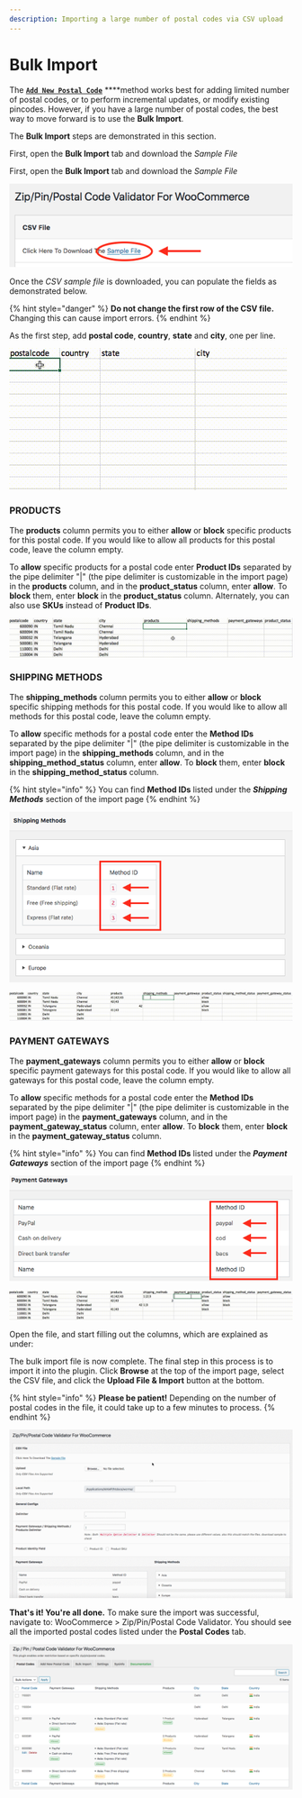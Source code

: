 ```yaml
---
description: Importing a large number of postal codes via CSV upload
---
```


# Bulk Import

The [**`Add New Postal Code`**](add-postal-code.md) ****method works best for adding limited number of postal codes, or to perform incremental updates, or modify existing pincodes. However, if you have a large number of postal codes, the best way to move forward is to use the **Bulk Import**. 

The **Bulk Import** steps are demonstrated in this section.

First, open the **Bulk Import** tab and download the _Sample File_

First, open the **Bulk Import** tab and download the _Sample File_

![](.gitbook/assets/screen-shot-2020-03-20-at-8.31.57-am.png)

Once the _CSV sample file_ is downloaded, you can populate the fields as demonstrated below.

{% hint style="danger" %}
**Do not change the first row of the CSV file.** Changing this can cause import errors.
{% endhint %}

As the first step, add **postal code**, **country**, **state** and **city**, one per line.

![](.gitbook/assets/scr_1.gif)

### **PRODUCTS**

The **products** column permits you to either **allow** or **block** specific products for this postal code. If you would like to allow all products for this postal code, leave the column empty.

To **allow** specific products for a postal code enter **Product IDs** separated by the pipe delimiter "\|" \(the pipe delimiter is customizable in the import page\) in the **products** column, and in the **product\_status** column, enter **allow**. To **block** them, enter **block** in the **product\_status** column. Alternately, you can also use **SKUs** instead of **Product IDs**.

![](.gitbook/assets/scr_2.gif)

### SHIPPING METHODS

The **shipping\_methods** column permits you to either **allow** or **block** specific shipping methods for this postal code. If you would like to allow all methods for this postal code, leave the column empty.

To **allow** specific methods for a postal code enter the **Method IDs** separated by the pipe delimiter "\|" \(the pipe delimiter is customizable in the import page\) in the **shipping\_methods** column, and in the **shipping\_method\_status** column, enter **allow**. To **block** them, enter **block** in the **shipping\_method\_status** column.

{% hint style="info" %}
You can find **Method IDs** listed under the _**Shipping Methods**_ section of the import page
{% endhint %}

![](.gitbook/assets/screen-shot-2020-03-21-at-7.18.22-am.png)

![](.gitbook/assets/scr_3.gif)

### PAYMENT GATEWAYS

The **payment\_gateways** column permits you to either **allow** or **block** specific payment gateways for this postal code. If you would like to allow all gateways for this postal code, leave the column empty.

To **allow** specific methods for a postal code enter the **Method IDs** separated by the pipe delimiter "\|" \(the pipe delimiter is customizable in the import page\) in the **payment\_gateways** column, and in the **payment\_gateway\_status** column, enter **allow**. To **block** them, enter **block** in the **payment\_gateway\_status** column.

{% hint style="info" %}
You can find **Method IDs** listed under the _**Payment Gateways**_ section of the import page
{% endhint %}

![](.gitbook/assets/screen-shot-2020-03-21-at-7.34.45-am.png)

![](.gitbook/assets/scr_4.gif)

Open the file, and start filling out the columns, which are explained as under:

The bulk import file is now complete. The final step in this process is to import it into the plugin. Click **Browse** at the top of the import page, select the CSV file, and click the **Upload File & Import** button at the bottom.



{% hint style="info" %}
**Please be patient!** Depending on the number of postal codes in the file, it could take up to a few minutes to process.
{% endhint %}

![](.gitbook/assets/dtmot0ma3z.gif)

**That's it! You're all done.** To make sure the import was successful, navigate to: WooCommerce &gt; Zip/Pin/Postal Code Validator. You should see all the imported postal codes listed under the **Postal Codes** tab.

![](.gitbook/assets/screen-shot-2020-03-21-at-7.49.23-am.png)

